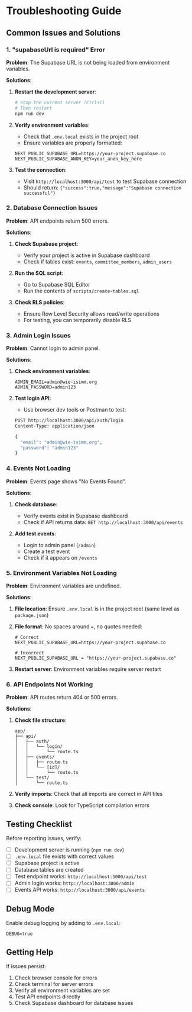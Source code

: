 # Troubleshooting Guide

## Common Issues and Solutions

### 1. "supabaseUrl is required" Error

**Problem**: The Supabase URL is not being loaded from environment variables.

**Solutions**:
1. **Restart the development server**:
   ```bash
   # Stop the current server (Ctrl+C)
   # Then restart
   npm run dev
   ```

2. **Verify environment variables**:
   - Check that `.env.local` exists in the project root
   - Ensure variables are properly formatted:
   ```env
   NEXT_PUBLIC_SUPABASE_URL=https://your-project.supabase.co
   NEXT_PUBLIC_SUPABASE_ANON_KEY=your_anon_key_here
   ```

3. **Test the connection**:
   - Visit `http://localhost:3000/api/test` to test Supabase connection
   - Should return: `{"success":true,"message":"Supabase connection successful"}`

### 2. Database Connection Issues

**Problem**: API endpoints return 500 errors.

**Solutions**:
1. **Check Supabase project**:
   - Verify your project is active in Supabase dashboard
   - Check if tables exist: `events`, `committee_members`, `admin_users`

2. **Run the SQL script**:
   - Go to Supabase SQL Editor
   - Run the contents of `scripts/create-tables.sql`

3. **Check RLS policies**:
   - Ensure Row Level Security allows read/write operations
   - For testing, you can temporarily disable RLS

### 3. Admin Login Issues

**Problem**: Cannot login to admin panel.

**Solutions**:
1. **Check environment variables**:
   ```env
   ADMIN_EMAIL=admin@wie-isimm.org
   ADMIN_PASSWORD=admin123
   ```

2. **Test login API**:
   - Use browser dev tools or Postman to test:
   ```bash
   POST http://localhost:3000/api/auth/login
   Content-Type: application/json
   
   {
     "email": "admin@wie-isimm.org",
     "password": "admin123"
   }
   ```

### 4. Events Not Loading

**Problem**: Events page shows "No Events Found".

**Solutions**:
1. **Check database**:
   - Verify events exist in Supabase dashboard
   - Check if API returns data: `GET http://localhost:3000/api/events`

2. **Add test events**:
   - Login to admin panel (`/admin`)
   - Create a test event
   - Check if it appears on `/events`

### 5. Environment Variables Not Loading

**Problem**: Environment variables are undefined.

**Solutions**:
1. **File location**: Ensure `.env.local` is in the project root (same level as `package.json`)

2. **File format**: No spaces around `=`, no quotes needed:
   ```env
   # Correct
   NEXT_PUBLIC_SUPABASE_URL=https://your-project.supabase.co
   
   # Incorrect
   NEXT_PUBLIC_SUPABASE_URL = "https://your-project.supabase.co"
   ```

3. **Restart server**: Environment variables require server restart

### 6. API Endpoints Not Working

**Problem**: API routes return 404 or 500 errors.

**Solutions**:
1. **Check file structure**:
   ```
   app/
   ├── api/
   │   ├── auth/
   │   │   └── login/
   │   │       └── route.ts
   │   ├── events/
   │   │   ├── route.ts
   │   │   └── [id]/
   │   │       └── route.ts
   │   └── test/
   │       └── route.ts
   ```

2. **Verify imports**: Check that all imports are correct in API files

3. **Check console**: Look for TypeScript compilation errors

## Testing Checklist

Before reporting issues, verify:

- [ ] Development server is running (`npm run dev`)
- [ ] `.env.local` file exists with correct values
- [ ] Supabase project is active
- [ ] Database tables are created
- [ ] Test endpoint works: `http://localhost:3000/api/test`
- [ ] Admin login works: `http://localhost:3000/admin`
- [ ] Events API works: `http://localhost:3000/api/events`

## Debug Mode

Enable debug logging by adding to `.env.local`:
```env
DEBUG=true
```

## Getting Help

If issues persist:
1. Check browser console for errors
2. Check terminal for server errors
3. Verify all environment variables are set
4. Test API endpoints directly
5. Check Supabase dashboard for database issues 